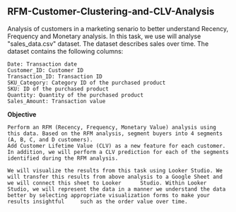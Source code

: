## RFM-Customer-Clustering-and-CLV-Analysis
Analysis of customers in a marketing senario to better understand Recency, Frequency and Monetary analysis.
In this task, we use will analyse "sales_data.csv" dataset. The dataset describes sales over time. The dataset contains the following columns:

    Date: Transaction date
    Customer_ID: Customer ID
    Transaction_ID: Transaction ID
    SKU_Category: Category ID of the purchased product
    SKU: ID of the purchased product
    Quantity: Quantity of the purchased product
    Sales_Amount: Transaction value

**Objective**

    Perform an RFM (Recency, Frequency, Monetary Value) analysis using this data. Based on the RFM analysis, segment buyers into 4 segments (A, B, C, and D customers).
    Add Customer Lifetime Value (CLV) as a new feature for each customer.
    In addition, we will perform a CLV prediction for each of the segments identified during the RFM analysis.

    We will visualize the results from this task using Looker Studio. We will transfer this results from above analysis to a Google Sheet and we will connect this sheet to Looker      Studio. Within Looker Studio, we will represent the data in a manner we understand the data better by selecting appropriate visualization forms to make your results insightful     such as the order value over time.
